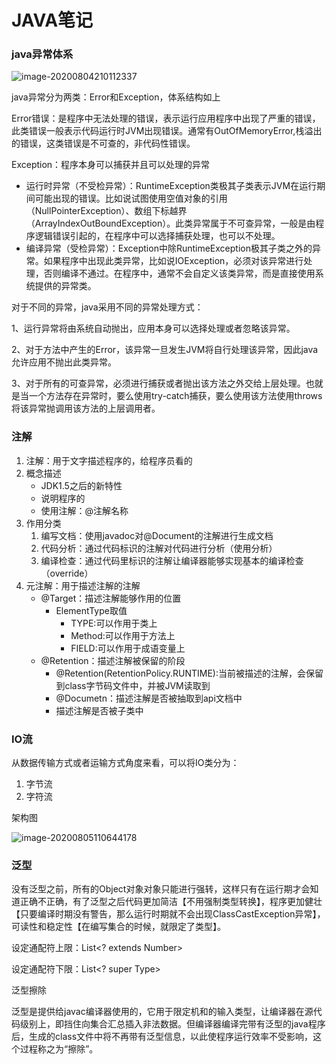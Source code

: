 # JAVA笔记

### java异常体系

![image-20200804210112337](https://i.loli.net/2020/08/04/4rxV8jmDfslgd3A.png)

java异常分为两类：Error和Exception，体系结构如上

Error错误：是程序中无法处理的错误，表示运行应用程序中出现了严重的错误，此类错误一般表示代码运行时JVM出现错误。通常有OutOfMemoryError,栈溢出的错误，这类错误是不可查的，非代码性错误。

Exception：程序本身可以捕获并且可以处理的异常

- 运行时异常（不受检异常）：RuntimeException类极其子类表示JVM在运行期间可能出现的错误。比如说试图使用空值对象的引用（NullPointerException）、数组下标越界（ArrayIndexOutBoundException）。此类异常属于不可查异常，一般是由程序逻辑错误引起的，在程序中可以选择捕获处理，也可以不处理。
- 编译异常（受检异常）：Exception中除RuntimeException极其子类之外的异常。如果程序中出现此类异常，比如说IOException，必须对该异常进行处理，否则编译不通过。在程序中，通常不会自定义该类异常，而是直接使用系统提供的异常类。

对于不同的异常，java采用不同的异常处理方式：

1、运行异常将由系统自动抛出，应用本身可以选择处理或者忽略该异常。

2、对于方法中产生的Error，该异常一旦发生JVM将自行处理该异常，因此java允许应用不抛出此类异常。

3、对于所有的可查异常，必须进行捕获或者抛出该方法之外交给上层处理。也就是当一个方法存在异常时，要么使用try-catch捕获，要么使用该方法使用throws将该异常抛调用该方法的上层调用者。



### 注解

1. 注解：用于文字描述程序的，给程序员看的
2. 概念描述
   - JDK1.5之后的新特性
   - 说明程序的
   - 使用注解：@注解名称
3. 作用分类
   1. 编写文档：使用javadoc对@Document的注解进行生成文档
   2. 代码分析：通过代码标识的注解对代码进行分析（使用分析）
   3. 编译检查：通过代码里标识的注解让编译器能够实现基本的编译检查（override）
4. 元注解：用于描述注解的注解
   - @Target：描述注解能够作用的位置
     - ElementType取值
       - TYPE:可以作用于类上
       - Method:可以作用于方法上
       - FIELD:可以作用于成语变量上
   - @Retention：描述注解被保留的阶段
     * @Retention(RetentionPolicy.RUNTIME):当前被描述的注解，会保留到class字节码文件中，并被JVM读取到
     * @Documetn：描述注解是否被抽取到api文档中
     * 描述注解是否被子类中



### IO流

从数据传输方式或者运输方式角度来看，可以将IO类分为：

1. 字节流
2. 字符流

架构图

![image-20200805110644178](https://i.loli.net/2020/08/05/EjYA9pot3KeDCVr.png)

### 泛型

没有泛型之前，所有的Object对象对象只能进行强转，这样只有在运行期才会知道正确不正确，有了泛型之后代码更加简洁【不用强制类型转换】，程序更加健壮【只要编译时期没有警告，那么运行时期就不会出现ClassCastException异常】，可读性和稳定性【在编写集合的时候，就限定了类型】。

设定通配符上限：List<? extends Number>

设定通配符下限：List<? super Type>

泛型擦除

泛型是提供给javac编译器使用的，它用于限定机和的输入类型，让编译器在源代码级别上，即挡住向集合汇总插入非法数据。但编译器编译完带有泛型的java程序后，生成的class文件中将不再带有泛型信息，以此使程序运行效率不受影响，这个过程称之为“擦除”。